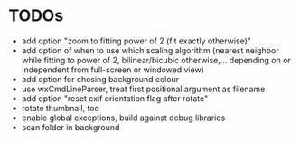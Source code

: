 # TODOs

* add option "zoom to fitting power of 2 (fit exactly otherwise)"
* add option of when to use which scaling algorithm (nearest neighbor while fitting to power of 2, bilinear/bicubic otherwise,… depending on or independent from full-screen or windowed view)
* add option for chosing background colour
* use wxCmdLineParser, treat first positional argument as filename
* add option "reset exif orientation flag after rotate"
* rotate thumbnail, too
* enable global exceptions, build against debug libraries
* scan folder in background
